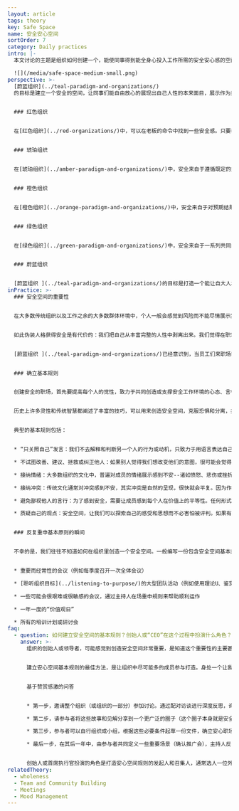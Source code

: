 ```yaml
---
layout: article
tags: theory
key: Safe Space
name: 安全安心空间
sortOrder: 7
category: Daily practices
intro: |-
  本文讨论的主题是组织如何创建一个，能使同事得到能全身心投入工作所需的安全安心感的空间。

  ![](/media/safe-space-medium-small.png)
perspective: >-
  [蔚蓝组织](../teal-paradigm-and-organizations/)
  的目标是建立一个安全的空间，让同事们能自由放心的展现出自己人性的本来面目，展示作为男性和女性的自我，展示理性、情感、直觉和精神各个层面的自我，展示自己的优势和弱点，以及更深层的希望和渴求。


  ### 红色组织


  在[红色组织](../red-organizations/)中，可以在老板的命令中找到一些安全感。只要表现出忠诚，听从老板的意愿和命令，你就知道自己去论如何都是安全的。反之，等待着违抗老板者的只能是严厉的惩罚。


  ### 琥珀组织


  在[琥珀组织](../amber-paradigm-and-organizations/)中，安全来自于遵循既定的规则和流程（这些规则和流程比红色模式中老板那不断变化的突发奇想要稳定得多）。在琥珀组织中，就业以终身制为主，成员的大部分社会生活都围绕着这个组织。惩罚不再意味着肉体上的暴力，而是可以扣除工资、降低职级和特权以及解雇。因此，解雇伴随着双重威胁：失去身份并被逐出所属的社会结构。离开一个琥珀色的组织通常是一个痛苦和可怕的过程，类似于放弃一个熟悉而安全的旧人生，而重新开始新的人生。（简言之：回避暴力的安全感）


  ### 橙色组织


  在[橙色组织](../orange-paradigm-and-organizations/)中，安全来自于对预期结果的达成。一个人的身份不再局限于某个特定的组织，而是更广泛地与个人的职业发展联系在一起。失败和被解雇对一个人的自我价值是一个打击，但不再意味着从某个社会结构中被驱逐。只需继续前进，到另一个组织寻求工作即可。（简言之：回避社交排斥的安全感）。


  ### 绿色组织


  在[绿色组织](../green-paradigm-and-organizations/)中，安全来自于一系列共同的价值观，以及每个人都被视为有生命的人，而不仅仅是“人力资源”。当个人或组织遇到困难时，员工相信同事会团结起来提供支持。（简而言之：情感安全）。


  ### 蔚蓝组织


  [蔚蓝组织 ](../teal-paradigm-and-organizations/)的目标是打造一个能让自大人格放下戒备的安全空间，允许人们将完整人性代入职场。（简而言之：灵魂的安全）
inPractice: >-
  ### 安全空间的重要性


  在大多数传统组织以及工作之余的大多数群体环境中，个人一般会感觉到风险而不能尽情展示完整人性和真实自我。几乎每个人都在童年时期就知道，当我们暴露自己的真实面目，即自己最珍贵的部分时，我们就会感到脆弱：我们怕敞开心扉，可能受到嘲笑或看不惯，或者被敌意者用我们分享的内容来攻击我们。于是，更好的办法是稳妥行事，躲在职业的面具后面，只表演一个在职场可以被接受和期待的人格。


  如此伪装人格获得安全是有代价的：我们把自己从丰富完整的人性中剥离出来。我们觉得在职场需要戴的面具往往是心理健康的、理性的、阳刚的、以自我为中心的。我们切断了自己的情感、直觉、身体、阴性侧面。我们不理会自己内心的声音，我们的渴望，我们的召唤，我们的灵魂。我们忽视了自己的沟通能力和同情心，和对自己、对他人以及对周围所有生命的爱。这样做可能会让我们感到安全。但代价是人生中常常感到空虚和毫无生机。


  [蔚蓝组织 ](../teal-paradigm-and-organizations/)已经意识到，当员工们来职场时，如果将如此大量的真实人性关在门外，随之而去的还有大量的激情、创造力和生命力与精力。所以蔚蓝真正致力于创造一个安全的环境，一个安心空间，让员工觉得自己可以安全地展示[完整人性](../wholeness/)。


  ### 确立基本规则


  创建安全的职场，首先要提高每个人的觉性，致力于共同创造或支撑安全工作环境的心态、言行。一些组织发现，编写一份用于详细说明组织内人员如何互动的基本规则文档，非常重要。这样的文件，定义了要鼓励的言行，和认为不可接受的言行，以及各种潜在的假设和心态。可以说，这些详细的基本规则，是将许多组织所定义的共同价值观提升到了下一个层次：如果这些是我们的价值观，那我们希望鼓励什么样的行为，哪些行为是不可接受的？（执行标尺）


  历史上许多灵性和传统智慧都阐述了丰富的技巧，可以用来创造安全空间，克服恐惧和分离，并邀请个体进入不评判姿态，回归整体性（完整人性）。许多当代思想家也调整或重新发明了类似的原则和实践，可用于在组织范围内创造安全空间，例如支撑组织和谐建设的空间。蔚蓝组织通常会花大量时间培训每个成员，令其熟知并运用这些基本规则，例如作为新同事[入职](../onboarding/)培训的一部分，让基本原则尽可能得到每个人的支持，而不需要通过推进者来督促执行。


  典型的基本规则包括：


  * “只关照自己”发言：我们不去解释和判断另一个人的行为或动机，只致力于用语言表达自己的反应、情绪、需求和要求。

  * 不试图改善、建议、拯救或纠正他人：如果别人觉得我们想改变他们的意图，很可能会觉得隐私被打扰，觉得这个空间不再能安全的允许他/她展示真实的自我。

  * 接纳情绪：大多数组织的文化中，普遍对成员的情绪展示感到不安--诸如愤怒、悲伤或挫折等“消极”情绪（有时甚至是“积极”情绪，如喜悦或同理心）。当有人分享这类情绪时，人们通常会很快地试图让对方“压抑”情绪，这其实是在暗示说，某人的情绪不受欢迎。

  * 接纳冲突：传统文化通常对冲突感到不安，其实冲突是自然的呈现，很快就会平复。因为作为人类，每个人都有各不相同的需要和观点。蔚蓝的[冲突解决流程](../conflict-resolution/)以及明确的指导方针，可用来帮助优雅地处理冲突。

  * 避免鄙视他人的言行：为了感到安全，需要让成员感到每个人在价值上的平等性。任何形式的歧视（性别歧视、种族主义等等）以及任何形式的行为，无论多么微妙，只要能暗示一个人比另一个人优越（刻薄的评论，做鬼脸，眨眼等等），都会让人感到不安全并引发自我防卫（面具，分离）。

  * 质疑自己的观点：安全空间，让我们可以探索自己的感受和思想而不必害怕被评判。如果有人认为只有自己是对的，也就是说，认为那些持有不同见解的人一定是错的，那就会阻碍这种自由展示想法的探索。所以在每次讨论中，我们都必须愿意从不同的角度看待问题，勇于质疑自己的观点和假设，承认正确答案不止一个。


  ### 反复重申基本原则的瞬间


  不幸的是，我们往往不知道如何在组织里创造一个安全空间。一般编写一份包含安全空间基本规则的文档，这可能是一种有益的方法，可用于帮助组织中的同事深入思考。在新同事[入职流程](../onboarding/)中，可以将这些文档编入强有力的培训计划。然而，许多组织发现，只是这样做，还不足以让每个人都将这些基本规则深深地融入他们的思维和行为中（活在这些价值观中）。一个有用的做法是，预见一些反复出现的瞬间，注意抓住这些时刻重申基本规则，并致力于塑造角色模型，并由担任主持人角色的同事明确监测这些原则的遵守。这类反复出现的渗透机会可能包括：


  * 重要而经常性的会议（例如每季度召开一次全体会议）

  * [聆听组织目标](../listening-to-purpose/)的大型团队活动（例如使用理论U、鉴赏性调查或开放空间等方法）

  * 一些可能会很艰难或很敏感的会议，通过主持人在场重申规则来帮助顺利运作

  * 一年一度的“价值观日”

  * 所有的培训计划或研讨会
faq:
  - question: 如何建立安全空间的基本规则？创始人或“CEO”在这个过程中扮演什么角色？
    answer: >-
      组织的创始人或领导者，可能感觉到创造安全空间非常重要，是知道这个重要性的主要甚至是唯一的人。那么，创始人是否能“强制”的打造安全空间呢？如果创始人是唯一感觉到这个需要的人，如何才能诱导大家写下一套基本规则呢？


      建立安心空间基本规则的最佳方法，是让组织中尽可能多的成员参与打造。身处一个让我们感到真正安全的空间，能得到一种解放的感觉，但不幸的是，许多人（当然包括你的许多同事）可能从未在工作中经历过这样的职场。然而，这是我们所有人都渴望的东西，并且都在某些细微的人生场景中体验过这种安心感。具体做法可以是：通过全员讨论，基于赞赏感激的问答等方法，催化诱导成员进行反思，承认职场安全感的重要性，并共同制定一套基本规则。


      基于赞赏感激的问答


      * 第一步，邀请整个组织（或组织的一部分）参加讨论。通过配对访谈进行深度反思，询问每个成员：什么样的场景能让他/她感到安全安心，能勇敢展示自己的完整人性（例如在与信任的家人或朋友谈话时）。当时是什么感觉？出现这种感觉的必要条件是什么？

      * 第二步，请参与者将这些故事和见解分享到一个更广泛的圈子（这个圈子本身就是安全空间的模板），并据此建立一些用于打造安心空间的必要条件（内容）。

      * 第三步，参与者可以自行组织成小组，根据这些必要条件起草一份文件，确立安心职场的基本规则。

      * 最后一步，在其后一年中，由参与者共同定义一些重要场景（确认推广会），主持人反复确认这些基本规则，并推广榜样案例。


      创始人或首席执行官扮演的角色是打造安心空间规则的发起人和召集人，通常选人一位外部支持人负责推进基于赞赏感激的问答或同类措施。在小组讨论中，创始人可以有力地强调为什么你认为这很重要。这个打造流程一旦进入了小组流程，创始人就可以放松下来，作为打造基本规则的参与者之一参与活动。
relatedTheory:
  - wholeness
  - Team and Community Building
  - Meetings
  - Mood Management
---
```


